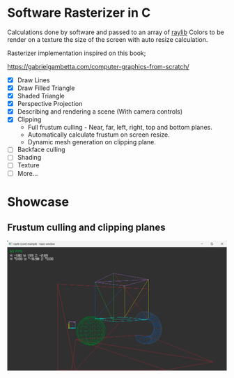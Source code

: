 # Software Rasterizer in C

Calculations done by software and passed to an array of [raylib](https://github.com/raysan5/raylib) Colors to be render on a texture the size of the screen with auto resize calculation.

Rasterizer implementation inspired on this book;

https://gabrielgambetta.com/computer-graphics-from-scratch/

- [x]   Draw Lines
- [x]  Draw Filled Triangle
- [x]  Shaded Triangle
- [x]  Perspective Projection
- [x]  Describing and rendering a scene (With camera controls)
- [x]  Clipping
    -   Full frustum culling - Near, far, left, right, top and bottom planes.
    -   Automatically calculate frustum on screen resize.
    -   Dynamic mesh generation on clipping plane.
- [ ]  Backface culling
- [ ]  Shading
- [ ]  Texture
- [ ]  More...

# Showcase

## Frustum culling and clipping planes

![Bottom and far plane clipping on view](./frustum_culling.png)
